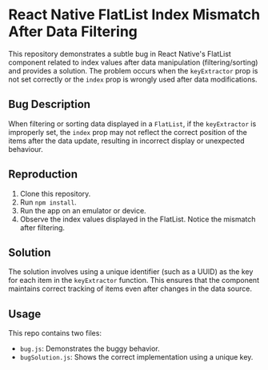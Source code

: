 # React Native FlatList Index Mismatch After Data Filtering

This repository demonstrates a subtle bug in React Native's FlatList component related to index values after data manipulation (filtering/sorting) and provides a solution. The problem occurs when the `keyExtractor` prop is not set correctly or the `index` prop is wrongly used after data modifications.

## Bug Description
When filtering or sorting data displayed in a `FlatList`, if the `keyExtractor` is improperly set, the `index` prop may not reflect the correct position of the items after the data update, resulting in incorrect display or unexpected behaviour.

## Reproduction
1. Clone this repository.
2. Run `npm install`.
3. Run the app on an emulator or device.
4. Observe the index values displayed in the FlatList. Notice the mismatch after filtering.

## Solution
The solution involves using a unique identifier (such as a UUID) as the key for each item in the `keyExtractor` function.  This ensures that the component maintains correct tracking of items even after changes in the data source.

## Usage
This repo contains two files:
- `bug.js`: Demonstrates the buggy behavior.
- `bugSolution.js`: Shows the correct implementation using a unique key.